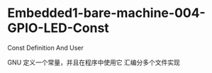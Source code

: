 # Embedded1-bare-machine-004-GPIO-LED-Const
Const Definition And User

GNU 定义一个常量，并且在程序中使用它
汇编分多个文件实现

